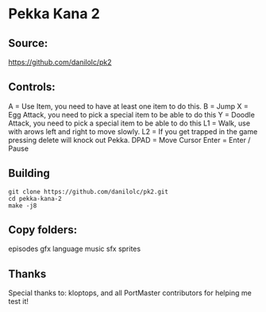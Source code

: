 # Pekka Kana 2

## Source: 

https://github.com/danilolc/pk2

## Controls:

A			= Use Item, you need to have at least one item to do this.
B			= Jump
X			= Egg Attack, you need to pick a special item to be able to do this
Y			= Doodle Attack, you need to pick a special item to be able to do this
L1			= Walk, use with arows left and right to move slowly. 
L2			= If you get trapped in the game pressing delete will knock out Pekka.
DPAD			= Move Cursor
Enter			= Enter / Pause

## Building

```
git clone https://github.com/danilolc/pk2.git
cd pekka-kana-2
make -j8
```
## Copy folders:

episodes
gfx
language
music
sfx
sprites

## Thanks
Special thanks to: kloptops, and all PortMaster contributors for helping me test it!
